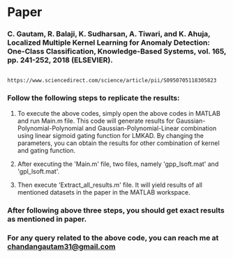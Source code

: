 # Paper
### C. Gautam, R. Balaji, K. Sudharsan, A. Tiwari, and K. Ahuja, Localized Multiple Kernel Learning for Anomaly Detection: One-Class Classification, Knowledge-Based Systems, vol. 165, pp. 241-252, 2018 (ELSEVIER).

                  https://www.sciencedirect.com/science/article/pii/S0950705118305823


### Follow the following steps to replicate the results:

1. To execute the above codes, simply open the above codes in MATLAB and run Main.m file. This code will generate results for Gaussian-Polynomial-Polynomial and Gaussian-Polynomial-Linear combination using linear sigmoid gating function for LMKAD. By changing the parameters, you can obtain the results for other combination of kernel and gating function.

2. After executing the 'Main.m' file, two files, namely 'gpp_lsoft.mat' and 'gpl_lsoft.mat'.

3. Then execute 'Extract_all_results.m' file. It will yield results of all  mentioned datasets in the paper in the MATLAB workspace.

### After following above three steps, you should get exact results as mentioned in paper.

### For any query related to the above code, you can reach me at chandangautam31@gmail.com
